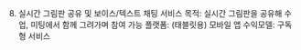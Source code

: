 

8. 실시간 그림판 공유 및 보이스/텍스트 채팅 서비스
목적: 실시간 그림판을 공유해 수업, 미팅에서 함께 그려가며 참여 가능
플랫폼: (태블릿용) 모바일 앱
수익모델: 구독형 서비스
